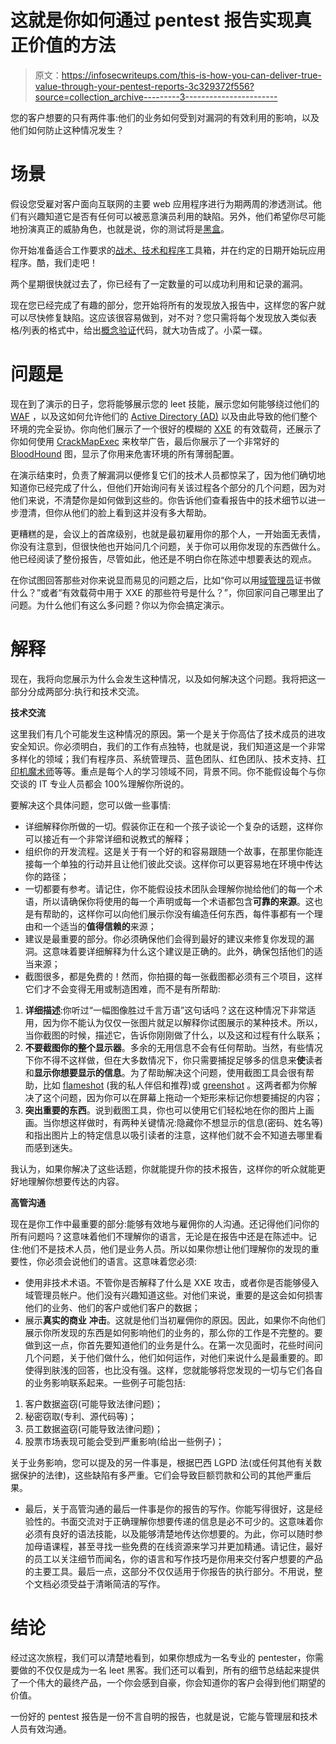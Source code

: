 # 这就是你如何通过 pentest 报告实现真正价值的方法

> 原文：<https://infosecwriteups.com/this-is-how-you-can-deliver-true-value-through-your-pentest-reports-3c329372f556?source=collection_archive---------3----------------------->

您的客户想要的只有两件事:他们的业务如何受到对漏洞的有效利用的影响，以及他们如何防止这种情况发生？

# 场景

假设您受雇对客户面向互联网的主要 web 应用程序进行为期两周的渗透测试。他们有兴趣知道它是否有任何可以被恶意演员利用的缺陷。另外，他们希望你尽可能地扮演真正的威胁角色，也就是说，你的测试将是[黑盒](https://resources.infosecinstitute.com/topic/what-are-black-box-grey-box-and-white-box-penetration-testing/)。

你开始准备适合工作要求的[战术、技术和程序](https://attack.mitre.org/)工具箱，并在约定的日期开始玩应用程序。酷，我们走吧！

两个星期很快就过去了，你已经有了一定数量的可以成功利用和记录的漏洞。

现在您已经完成了有趣的部分，您开始将所有的发现放入报告中，这样您的客户就可以尽快修复缺陷。这应该很容易做到，对不对？您只需将每个发现放入类似表格/列表的格式中，给出[概念验证](https://en.wikipedia.org/wiki/Proof_of_concept)代码，就大功告成了。小菜一碟。

# 问题是

现在到了演示的日子，您将能够展示您的 leet 技能，展示您如何能够绕过他们的 [WAF](https://www.cloudflare.com/learning/ddos/glossary/web-application-firewall-waf/) ，以及这如何允许他们的 [Active Directory (AD)](https://docs.microsoft.com/pt-br/windows-server/identity/ad-ds/get-started/virtual-dc/active-directory-domain-services-overview) 以及由此导致的他们整个环境的完全妥协。你向他们展示了一个很好的模糊的 [XXE](https://portswigger.net/web-security/xxe) 的有效载荷，还展示了你如何使用 [CrackMapExec](https://github.com/byt3bl33d3r/CrackMapExec) 来枚举广告，最后你展示了一个非常好的 [BloodHound](https://github.com/BloodHoundAD/BloodHound) 图，显示了你用来危害环境的所有薄弱配置。

在演示结束时，负责了解漏洞以便修复它们的技术人员都惊呆了，因为他们确切地知道你已经完成了什么，但他们开始询问有关该过程各个部分的几个问题，因为对他们来说，不清楚你是如何做到这些的。你告诉他们查看报告中的技术细节以进一步澄清，但你从他们的脸上看到这并没有多大帮助。

更糟糕的是，会议上的首席级别，也就是最初雇用你的那个人，一开始面无表情，你没有注意到，但很快他也开始问几个问题，关于你可以用你发现的东西做什么。他已经阅读了整份报告，尽管如此，他还是不明白你在陈述中想要表达的观点。

在你试图回答那些对你来说显而易见的问题之后，比如“你可以用[域管理员](https://docs.microsoft.com/en-us/windows/security/identity-protection/access-control/active-directory-security-groups#bkmk-domainadmins)证书做什么？”或者“有效载荷中用于 XXE 的那些符号是什么？”，你回家问自己哪里出了问题。为什么他们有这么多问题？你以为你会搞定演示。

# 解释

现在，我将向您展示为什么会发生这种情况，以及如何解决这个问题。我将把这一部分分成两部分:执行和技术交流。

**技术交流**

这里我们有几个可能发生这种情况的原因。第一个是关于你高估了技术成员的进攻安全知识。你必须明白，我们的工作有点独特，也就是说，我们知道这是一个非常多样化的领域；我们有程序员、系统管理员、蓝色团队、红色团队、技术支持、[打印机魔术师](https://vidadesuporte.com.br/wp-content/uploads/2019/11/Suporte_2398.jpg)等等。重点是每个人的学习领域不同，背景不同。你不能假设每个与你交谈的 IT 专业人员都会 100%理解你所说的。

要解决这个具体问题，您可以做一些事情:

*   详细解释你所做的一切。假装你正在和一个孩子谈论一个复杂的话题，这样你可以接近有一个非常详细和说教式的解释；
*   组织你的开发流程。这是关于有一个好的和容易跟随一个故事，在那里你能连接每一个单独的行动并且让他们彼此交谈。这样你可以更容易地在环境中传达你的路径；
*   一切都要有参考。请记住，你不能假设技术团队会理解你抛给他们的每一个术语，所以请确保你将使用的每一个声明或每一个术语都包含**可靠的来源**。这也是有帮助的，这样你可以向他们展示你没有编造任何东西，每件事都有一个理由和一个适当的**值得信赖的**来源；
*   建议是最重要的部分。你必须确保他们会得到最好的建议来修复你发现的漏洞。这意味着要详细解释为什么这个建议是正确的。此外，确保包括他们的适当来源；
*   截图很多，都是免费的！然而，你拍摄的每一张截图都必须有三个项目，这样它们才不会变得无用或制造困难，而不是有所帮助:

1.  **详细描述**:你听过“一幅图像胜过千言万语”这句话吗？这在这种情况下非常适用，因为你不能认为仅仅一张图片就足以解释你试图展示的某种技术。所以，当你截图的时候，描述它，告诉你刚刚做了什么，以及这和过程有什么联系；
2.  **不要截图你的整个显示器**。多余的无用信息不会有任何帮助。当然，有些情况下你不得不这样做，但在大多数情况下，你只需要捕捉足够多的信息来**使**读者和**显示你想要显示的信息**。为了帮助解决这个问题，使用截图工具会很有帮助，比如 [flameshot](https://github.com/flameshot-org/flameshot) (我的私人伴侣和推荐)或 [greenshot](https://getgreenshot.org/) 。这两者都为你解决了这个问题，因为你可以在屏幕上拖动一个矩形来标记你想要捕捉的内容；
3.  **突出重要的东西**。说到截图工具，你也可以使用它们轻松地在你的图片上画画。当你想这样做时，有两种关键情况:隐藏你不想显示的信息(密码、姓名等)和指出图片上的特定信息以吸引读者的注意，这样他们就不会不知道去哪里看而感到迷失。

我认为，如果你解决了这些话题，你就能提升你的技术报告，这样你的听众就能更好地理解你想要传达的内容。

**高管沟通**

现在是你工作中最重要的部分:能够有效地与雇佣你的人沟通。还记得他们问你的所有问题吗？这意味着他们不理解你的语言，无论是在报告中还是在陈述中。记住:他们不是技术人员，他们是业务人员。所以如果你想让他们理解你的发现的重要性，你必须会说他们的语言。这意味着您必须:

*   使用非技术术语。不管你是否解释了什么是 XXE 攻击，或者你是否能够侵入域管理员帐户。他们没有兴趣知道这些。对他们来说，重要的是这会如何损害他们的业务、他们的客户或他们客户的数据；
*   展示**真实的商业** **冲击**。这就是他们当初雇佣你的原因。因此，如果你不向他们展示你所发现的东西是如何影响他们的业务的，那么你的工作是不完整的。要做到这一点，你首先要知道他们的业务是什么。在第一次见面时，花些时间问几个问题，关于他们做什么，他们如何运作，对他们来说什么是最重要的。即使得到肤浅的回答，也比没有强。这样，您就能够将您发现的一切与它们各自的业务影响联系起来。一些例子可能包括:

1.  客户数据盗窃(可能导致法律问题)；
2.  秘密窃取(专利、源代码等)；
3.  员工数据盗窃(可能导致法律问题)；
4.  股票市场表现可能会受到严重影响(给出一些例子)；

关于业务影响，您可以提及的另一件事是，根据巴西 LGPD 法(或任何其他有关数据保护的法律)，这些缺陷有多严重。它们会导致巨额罚款和公司的其他严重后果。

*   最后，关于高管沟通的最后一件事是你的报告的写作。你能写得很好，这是经验性的。书面交流对于正确理解你想要传递的信息是必不可少的。这意味着你必须有良好的语法技能，以及能够清楚地传达你想要的。为此，你可以随时参加母语课程，甚至寻找一些免费的在线资源来学习并更加精通。请记住，最好的员工以关注细节而闻名，你的语言和写作技巧是你用来交付客户想要的产品的主要工具。最后一点，这部分不仅仅适用于你报告的执行部分。不用说，整个文档必须受益于清晰简洁的写作。

# 结论

经过这次旅程，我们可以清楚地看到，如果你想成为一名专业的 pentester，你需要做的不仅仅是成为一名 leet 黑客。我们还可以看到，所有的细节总结起来提供了一个伟大的最终产品，一个你会感到自豪，你会知道你的客户会得到他们期望的价值。

一份好的 pentest 报告是一份不言自明的报告，也就是说，它能与管理层和技术人员有效沟通。